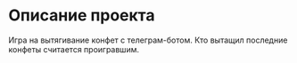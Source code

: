 # Описание проекта
Игра на вытягивание конфет с телеграм-ботом.
Кто вытащил последние конфеты считается проигравшим.